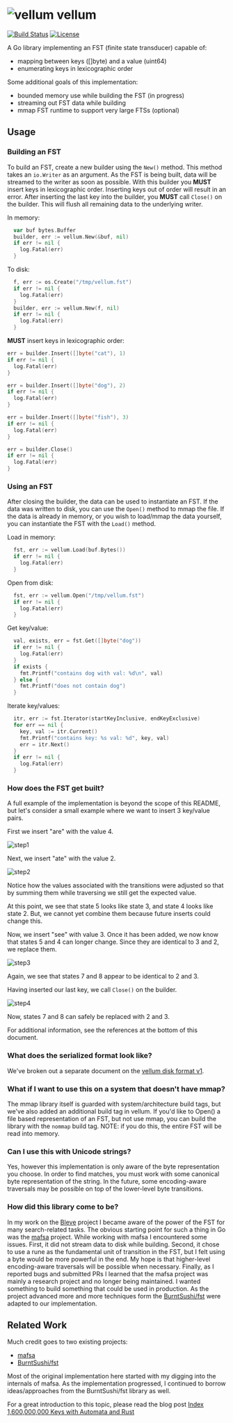 # ![vellum](docs/logo.png) vellum

[![Build Status](https://travis-ci.org/couchbaselabs/vellum.svg?branch=master)](https://travis-ci.org/couchbaselabs/vellum)
[![License](https://img.shields.io/badge/License-Apache%202.0-blue.svg)](https://opensource.org/licenses/Apache-2.0)

A Go library implementing an FST (finite state transducer) capable of:
  - mapping between keys ([]byte) and a value (uint64)
  - enumerating keys in lexicographic order

Some additional goals of this implementation:
 - bounded memory use while building the FST (in progress)
 - streaming out FST data while building
 - mmap FST runtime to support very large FTSs (optional)

## Usage

### Building an FST

To build an FST, create a new builder using the `New()` method.  This method takes an `io.Writer` as an argument.  As the FST is being built, data will be streamed to the writer as soon as possible.  With this builder you **MUST** insert keys in lexicographic order.  Inserting keys out of order will result in an error.  After inserting the last key into the builder, you **MUST** call `Close()` on the builder.  This will flush all remaining data to the underlying writer.

In memory:
```go
  var buf bytes.Buffer
  builder, err := vellum.New(&buf, nil)
  if err != nil {
    log.Fatal(err)
  }
```

To disk:
```go
  f, err := os.Create("/tmp/vellum.fst")
  if err != nil {
    log.Fatal(err)
  }
  builder, err := vellum.New(f, nil)
  if err != nil {
    log.Fatal(err)
  }
```

**MUST** insert keys in lexicographic order:
```go
err = builder.Insert([]byte("cat"), 1)
if err != nil {
  log.Fatal(err)
}

err = builder.Insert([]byte("dog"), 2)
if err != nil {
  log.Fatal(err)
}

err = builder.Insert([]byte("fish"), 3)
if err != nil {
  log.Fatal(err)
}

err = builder.Close()
if err != nil {
  log.Fatal(err)
}
```

### Using an FST

After closing the builder, the data can be used to instantiate an FST.  If the data was written to disk, you can use the `Open()` method to mmap the file.  If the data is already in memory, or you wish to load/mmap the data yourself, you can instantiate the FST with the `Load()` method.

Load in memory:
```go
  fst, err := vellum.Load(buf.Bytes())
  if err != nil {
    log.Fatal(err)
  }
```

Open from disk:
```go
  fst, err := vellum.Open("/tmp/vellum.fst")
  if err != nil {
    log.Fatal(err)
  }
```

Get key/value:
```go
  val, exists, err = fst.Get([]byte("dog"))
  if err != nil {
    log.Fatal(err)
  }
  if exists {
    fmt.Printf("contains dog with val: %d\n", val)
  } else {
    fmt.Printf("does not contain dog")
  }
```

Iterate key/values:
```go
  itr, err := fst.Iterator(startKeyInclusive, endKeyExclusive)
  for err == nil {
    key, val := itr.Current()
    fmt.Printf("contains key: %s val: %d", key, val)
    err = itr.Next()
  }
  if err != nil {
    log.Fatal(err)
  }
```

### How does the FST get built?

A full example of the implementation is beyond the scope of this README, but let's consider a small example where we want to insert 3 key/value pairs.

First we insert "are" with the value 4.

![step1](docs/demo1.png)

Next, we insert "ate" with the value 2.  

![step2](docs/demo2.png)

Notice how the values associated with the transitions were adjusted so that by summing them while traversing we still get the expected value.

At this point, we see that state 5 looks like state 3, and state 4 looks like state 2.  But, we cannot yet combine them because future inserts could change this.

Now, we insert "see" with value 3.  Once it has been added, we now know that states 5 and 4 can longer change.  Since they are identical to 3 and 2, we replace them.

![step3](docs/demo3.png)

Again, we see that states 7 and 8 appear to be identical to 2 and 3.

Having inserted our last key, we call `Close()` on the builder.

![step4](docs/demo4.png)

Now, states 7 and 8 can safely be replaced with 2 and 3.

For additional information, see the references at the bottom of this document.

### What does the serialized format look like?

We've broken out a separate document on the [vellum disk format v1](docs/format.md).

### What if I want to use this on a system that doesn't have mmap?

The mmap library itself is guarded with system/architecture build tags, but we've also added an additional build tag in vellum.  If you'd like to Open() a file based representation of an FST, but not use mmap, you can build the library with the `nommap` build tag.  NOTE: if you do this, the entire FST will be read into memory.

### Can I use this with Unicode strings?

Yes, however this implementation is only aware of the byte representation you choose.  In order to find matches, you must work with some canonical byte representation of the string.  In the future, some encoding-aware traversals may be possible on top of the lower-level byte transitions.

### How did this library come to be?

In my work on the [Bleve](https://github.com/blevesearch/bleve) project I became aware of the power of the FST for many search-related tasks.  The obvious starting point for such a thing in Go was the [mafsa](https://github.com/smartystreets/mafsa) project.  While working with mafsa I encountered some issues.  First, it did not stream data to disk while building.  Second, it chose to use a rune as the fundamental unit of transition in the FST, but I felt using a byte would be more powerful in the end.  My hope is that higher-level encoding-aware traversals will be possible when necessary.  Finally, as I reported bugs and submitted PRs I learned that the mafsa project was mainly a research project and no longer being maintained.  I wanted something to build something that could be used in production.  As the project advanced more and more techniques form the [BurntSushi/fst](https://github.com/BurntSushi/fst) were adapted to our implementation.

## Related Work

Much credit goes to two existing projects:
 - [mafsa](https://github.com/smartystreets/mafsa)
 - [BurntSushi/fst](https://github.com/BurntSushi/fst)

Most of the original implementation here started with my digging into the internals of mafsa.  As the implementation progressed, I continued to borrow ideas/approaches from the BurntSushi/fst library as well.

For a great introduction to this topic, please read the blog post [Index 1,600,000,000 Keys with Automata and Rust](http://blog.burntsushi.net/transducers/)
